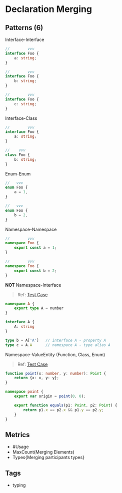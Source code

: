 # Declaration Merging

## Patterns (6)

Interface-Interface

```ts
//        vvv
interface Foo {
    a: string;
}

//        vvv
interface Foo {
    b: string;
}

//        vvv
interface Foo {
    c: string;
}
```

Interface-Class

```ts
//        vvv
interface Foo {
    a: string;
}

//    vvv
class Foo {
    b: string;
}
```

Enum-Enum

```ts
//   vvv
enum Foo {
    a = 1,
}

//   vvv
enum Foo {
    b = 2,
}
```

Namespace-Namespace

```ts
//        vvv
namespace Foo {
    export const a = 1;
}

//        vvv
namespace Foo {
    export const b = 2;
}
```

**NOT** Namespace-Interface

> Ref: [Test Case](../../../../../docs/entity/namespace.md#access-namespaces-children)

```ts
namespace A {
    export type A = number
}

interface A {
    A: string
}

type b = A['A']   // interface A - property A
type c = A.A      // namespace A - type alias A
```

Namespace-ValueEntity (Function, Class, Enum)

> Ref: [Test Case](../../../../../docs/entity/namespace.md#merge-namespace-and-function)

```ts
function point(x: number, y: number): Point {
    return {x: x, y: y};
}

namespace point {
    export var origin = point(0, 0);

    export function equals(p1: Point, p2: Point) {
        return p1.x == p2.x && p1.y == p2.y;
    }
}
```

## Metrics

* #Usage
* MaxCount(Merging Elements)
* Types{Merging participants types}

## Tags

* typing
